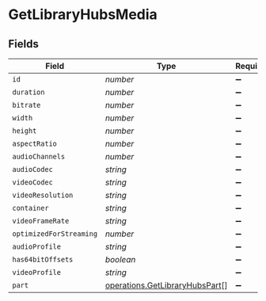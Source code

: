 # GetLibraryHubsMedia


## Fields

| Field                                                                            | Type                                                                             | Required                                                                         | Description                                                                      | Example                                                                          |
| -------------------------------------------------------------------------------- | -------------------------------------------------------------------------------- | -------------------------------------------------------------------------------- | -------------------------------------------------------------------------------- | -------------------------------------------------------------------------------- |
| `id`                                                                             | *number*                                                                         | :heavy_minus_sign:                                                               | N/A                                                                              | 38247                                                                            |
| `duration`                                                                       | *number*                                                                         | :heavy_minus_sign:                                                               | N/A                                                                              | 6017237                                                                          |
| `bitrate`                                                                        | *number*                                                                         | :heavy_minus_sign:                                                               | N/A                                                                              | 2051                                                                             |
| `width`                                                                          | *number*                                                                         | :heavy_minus_sign:                                                               | N/A                                                                              | 1920                                                                             |
| `height`                                                                         | *number*                                                                         | :heavy_minus_sign:                                                               | N/A                                                                              | 1080                                                                             |
| `aspectRatio`                                                                    | *number*                                                                         | :heavy_minus_sign:                                                               | N/A                                                                              | 1.78                                                                             |
| `audioChannels`                                                                  | *number*                                                                         | :heavy_minus_sign:                                                               | N/A                                                                              | 2                                                                                |
| `audioCodec`                                                                     | *string*                                                                         | :heavy_minus_sign:                                                               | N/A                                                                              | aac                                                                              |
| `videoCodec`                                                                     | *string*                                                                         | :heavy_minus_sign:                                                               | N/A                                                                              | h264                                                                             |
| `videoResolution`                                                                | *string*                                                                         | :heavy_minus_sign:                                                               | N/A                                                                              | 1080                                                                             |
| `container`                                                                      | *string*                                                                         | :heavy_minus_sign:                                                               | N/A                                                                              | mp4                                                                              |
| `videoFrameRate`                                                                 | *string*                                                                         | :heavy_minus_sign:                                                               | N/A                                                                              | 24p                                                                              |
| `optimizedForStreaming`                                                          | *number*                                                                         | :heavy_minus_sign:                                                               | N/A                                                                              | 1                                                                                |
| `audioProfile`                                                                   | *string*                                                                         | :heavy_minus_sign:                                                               | N/A                                                                              | lc                                                                               |
| `has64bitOffsets`                                                                | *boolean*                                                                        | :heavy_minus_sign:                                                               | N/A                                                                              | false                                                                            |
| `videoProfile`                                                                   | *string*                                                                         | :heavy_minus_sign:                                                               | N/A                                                                              | high                                                                             |
| `part`                                                                           | [operations.GetLibraryHubsPart](../../models/operations/getlibraryhubspart.md)[] | :heavy_minus_sign:                                                               | N/A                                                                              |                                                                                  |